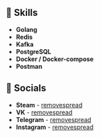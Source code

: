 ## 📍 Skills
- __Golang__
- __Redis__
- __Kafka__
- __PostgreSQL__
- __Docker / Docker-compose__
- __Postman__

## 💬 Socials
- __Steam__ - [removespread](https://steamcommunity.com/id/accuratedog/)
- __VK__ - [removespread](https://vk.com/removespread/)
- __Telegram__ - [removespread](https://t.me/fakelag)
- __Instagram__ - [removespread](https://instagram.com/removespread/)
